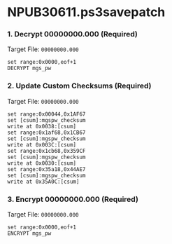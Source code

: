 # NPUB30611.ps3savepatch

### 1. Decrypt 00000000.000 (Required)

Target File: `00000000.000`

```
set range:0x0000,eof+1
DECRYPT mgs_pw
```

### 2. Update Custom Checksums (Required)

Target File: `00000000.000`

```
set range:0x00044,0x1AF67
set [csum]:mgspw_checksum
write at 0x0038:[csum]
set range:0x1af68,0x1CB67
set [csum]:mgspw_checksum
write at 0x003C:[csum]
set range:0x1cb68,0x359CF
set [csum]:mgspw_checksum
write at 0x0030:[csum]
set range:0x35a18,0x44AE7
set [csum]:mgspw_checksum
write at 0x35A0C:[csum]
```

### 3. Encrypt 00000000.000 (Required)

Target File: `00000000.000`

```
set range:0x0000,eof+1
ENCRYPT mgs_pw
```


